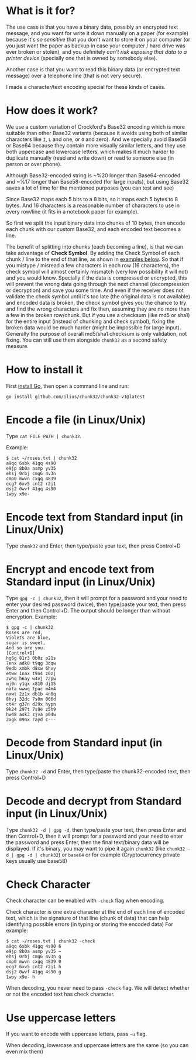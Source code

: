 # What is it for?
The use case is that you have a binary data, possibly an encrypted text message, and you want for write it down manually on a paper (for example) because it's *so sensitive* that you don't want to store it on your computer (or you just want the paper as backup in case your computer / hard drive was ever broken or stolen), and you definitely *can't risk exposing that data to a printer device* (specially one that is owned by somebody else).

Another case is that you want to read this binary data (or encrypted text message) over a telephone line (that is not very secure).

I made a character/text encoding special for these kinds of cases.

# How does it work?
We use a custom variation of Crockford's Base32 encoding which is more suitable than other Base32 variants (because it avoids using both of similar characters like `I`, `L` and one, or `O` and zero). And we specially avoid Base58 or Base64 because they contain more visually similar letters, and they use both uppercase and lowercase letters, which makes it much harder to duplicate manually (read and write down) or read to someone else (in person or over phone).

Although Base32-encoded string is ~%20 longer than Base64-encoded and ~%17 longer than Base58-encoded (for large inputs), but using Base32 saves a lot of time for the mentioned purposes (you can test and see)

Since Base32 maps each 5 bits to a 8 bits, so it maps each 5 bytes to 8 bytes.
And 16 characters is a reasonable number of characters to use in every row/line (it fits in a notebook paper for example).

So first we split the input binary data into chunks of 10 bytes, then encode each chunk with our custom Base32, and each encoded text becomes a line.

The benefit of splitting into chunks (each becoming a line), is that we can take advantage of **Check Symbol**. By adding the Check Symbol of each chunk / line to the end of that line, as shown in [examples below](#check-character). So that if you mistype / misread a few characters in each row (16 characters), the check symbol will almost certainly mismatch (very low possibility it will not) and you would know. Specially if the data is compressed or encrypted, this will prevent the wrong data going through the next channel (decompression or decryption) and save you some time. And even if the receiver does not validate the check symbol until it's too late (the original data is not available) and encoded data is broken, the check symbol gives you the chance to try and find the wrong characters and fix then, assuming they are no more than a few in the broken row/chunk. But if you use a checksum (like md5 or sha1) for the entire input (instead of chunking and check symbol), fixing the broken data would be much harder (might be impossible for large input). Generally the purpose of overall md5/sha1 checksum is only validation, not fixing. You can still use them alongside `chunk32` as a second safety measure.


# How to install it
First [install Go](https://golang.org/doc/install), then open a command line and run:

    go install github.com/ilius/chunk32/chunk32-v1@latest


# Encode a file (in Linux/Unix)
Type `cat FILE_PATH | chunk32`.

Example:

    $ cat ~/roses.txt | chunk32
    a9qq 6sbk 41gq 4s90
    e9jp 8b0a asmp yv35
    ehsj 0rbj cmg6 4v3n
    cmp0 mwvn cxgq 4839
    ecg7 6xv5 cnt2 r2j1
    dsj2 0wvf 41gq 4s90
    1wpy x9e-

# Encode text from Standard input (in Linux/Unix)
Type `chunk32` and Enter, then type/paste your text, then press Control+D

# Encrypt and encode text from Standard input (in Linux/Unix)
Type `gpg -c | chunk32`, then it will prompt for a password and your need to enter your desired password (twice), then type/paste your text, then press Enter and then Control+D.
The output should be longer than without encryption.
Example:

    $ gpg -c | chunk32
    Roses are red,
    Violets are blue,
    sugar is sweet,
    And so are you.
    [Control+D]
    hg6g 81r3 0b0z p21s
    7enx adk0 t9qg 3dqw
    9edb xmbk d8xw 6hvy
    etww 1nax t9n4 z0zj
    zwhq h6ay w4vj 72pw
    mj0n y1qx x810 dj15
    nata wwwq tpac m4m4
    nxwt 2z1x db1b 4n0q
    8hvj 32dc 7s0m 066d
    ct4r g37n d29x hypn
    9k24 297t 7s9e z5h9
    hw48 ask3 zjva p04w
    2xgk m9nx rayd c---

# Decode from Standard input (in Linux/Unix)
Type `chunk32 -d` and Enter, then type/paste the chunk32-encoded text, then press Control+D

# Decode and decrypt from Standard input (in Linux/Unix)
Type `chunk32 -d | gpg -d`, then type/paste your text, then press Enter and then Control+D, then it will prompt for a password and your need to enter the password and press Enter, then the final text/binary data will be displayed. If it's binary, you may want to pipe it again `chunk32` (like `chunk32 -d | gpg -d | chunk32`) or `base64` or for example (Cryptocurrency private keys usually use base58)

# Check Character
Check character can be enabled with `-check` flag when encoding.

Check character is one extra character at the end of each line of encoded text, which is the signature of that line (chunk of data) that can help identifying possible errors (in typing or storing the encoded data)
For example:

    $ cat ~/roses.txt | chunk32 -check
    a9qq 6sbk 41gq 4s90 6
    e9jp 8b0a asmp yv35 ~
    ehsj 0rbj cmg6 4v3n g
    cmp0 mwvn cxgq 4839 0
    ecg7 6xv5 cnt2 r2j1 h
    dsj2 0wvf 41gq 4s90 g
    1wpy x9e- h

When decoding, you never need to pass `-check` flag. We will detect whether or not the encoded text has check character.

# Use uppercase letters
If you want to encode with uppercase letters, pass `-u` flag.

When decoding, lowercase and uppercase letters are the same (so you can even mix them)
